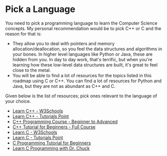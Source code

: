 # Pick a Language

You need to pick a programming language to learn the Computer Science concepts. My personal recommendation would be to pick C++ or C and the reason for that is:

* They allow you to deal with pointers and memory allocation/deallocation, so you feel the data structures and algorithms in your bones. In higher level languages like Python or Java, these are hidden from you. In day to day work, that's terrific, but when you're learning how these low-level data structures are built, it's great to feel close to the metal.
* You will be able to find a lot of resources for the topics listed in this roadmap using C or C++. You can find a lot of resources for Python and Java, but they are not as abundant as C++ and C.

Given below is the list of resources; pick ones relevant to the language of your choice.

- [Learn C++ - W3Schools](https://www.w3schools.com/cpp/)
- [Learn C++ - Tutorials Point](https://www.tutorialspoint.com/cplusplus/index.htm)
- [C++ Programming Course - Beginner to Advanced](https://www.youtube.com/watch?v=8jLOx1hD3_o)
- [C++ Tutorial for Beginners - Full Course](https://www.youtube.com/watch?v=vLnPwxZdW4Y)
- [Learn C - W3Schools](https://www.w3schools.com/c/)
- [Learn C - Tutorials Point](https://www.tutorialspoint.com/cprogramming/index.htm)
- [C Programming Tutorial for Beginners](https://www.youtube.com/watch?v=KJgsSFOSQv0)
- [Learn C Programming with Dr. Chuck](https://www.youtube.com/watch?v=j-_s8f5K30I)
